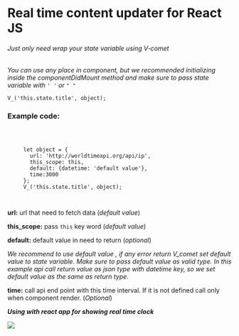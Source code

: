 # **Real time content updater for React JS**

###### Just only need wrap your state variable using V-comet
 
 _You can use any place in component, but we recommended initializing inside the componentDidMount method
 and make sure to pass state variable with `' '` or `" "`_
 
 `V_('this.state.title', object);`
 
### **Example code:**

``` 



     let object = {
       url: 'http://worldtimeapi.org/api/ip',
       this_scope: this,
       default: {datetime: 'default value'},
       time:3000
     };
     V_('this.state.title', object);
     
     

   ```
   
   **url:** url that need to fetch data (_default value_)
   
   **this_scope:** pass `this` key word (_default value_)
   
   **default:** default value in need to return (_optional_)
   
   _We recommend to use default value , if any error return V_comet set default value to state variable. Make sure to pass default value
   as valid type. In this example api call return value as json type with datetime key, so we set default value as the same as return type._
   
   **time:** call api end point with this time interval. If it is not defined call only when component render. (_Optional_)
   
   
   **_Using with react app for showing real time clock_**
   
![](https://s3.gifyu.com/images/v_comet_gif.gif)







